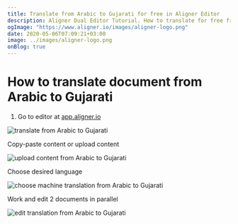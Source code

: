 ```yaml
---
title: Translate from Arabic to Gujarati for free in Aligner Editor
description: Aligner Dual Editor Tutorial. How to translate for free from Arabic to Gujarati. Aligner is multilingual document management platform. 
ogImage: "https://www.aligner.io/images/aligner-logo.png"
date: 2020-05-06T07:09:21+03:00
image: ../images/aligner-logo.png
onBlog: true
---
```


# How to translate document from Arabic to Gujarati

1. Go to editor at [app.aligner.io](https://app.aligner.io "Aligner App web page")

![translate from Arabic to Gujarati](../aligner-blank-editor.png "translate from Arabic to Gujarati")

Copy-paste content or upload content

![upload content from Arabic to Gujarati](../aligner-uploaded-document.png "upload content from Arabic to Gujarati")

Choose desired language

![choose machine translation from Arabic to Gujarati](../aligner-language-dropdown.png "choose machine translation from Arabic to Gujarati")

Work and edit 2 documents in parallel

![edit translation from Arabic to Gujarati](../aligner-double-sitded-editor.png "edit translation from Arabic to Gujarati")

